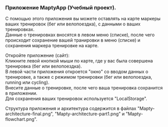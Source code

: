 ### Приложение MaptyApp (Учебный проект).
С помощью этого приложения вы можете оставлять на карте маркеры ваших тренировок (бег или велопоездка), с данными о ваших тренировках.  
Данные о тренировках вносятся в левом меню (списке), после чего происходит сохранение вашей транировки в меню (списке) и сохранения маркера тренировке на карте.  

Откройте приложение (сайт):  
Кликните левой кнопкой мыши по карте, где у вас была совершена тренировка (бег или велопоездка).  
В левой части приложения откроется "окно" со вводом данных о тренировке, а также с режимом тренировки (бег или велопоездка, running или cycling).  
Внесите данные о тренировке, после чего ваша тренировка сохранится в приложении.  
Для сохранения ваших тренировок используется "LocalStorage".  

Структура приложения и архитектура содержится в файлах "Mapty-architecture-final.png", "Mapty-architecture-part1.png" и "Mapty-flowchart.png". 
